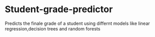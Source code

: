 # Student-grade-predictor
Predicts the finale grade of a student using differnt models like linear regression,decision trees and random forests
